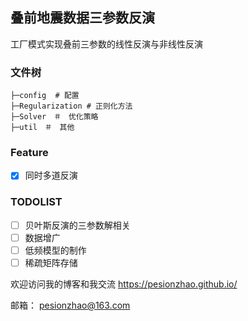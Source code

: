 ## 叠前地震数据三参数反演

工厂模式实现叠前三参数的线性反演与非线性反演

### 文件树

```
├─config  # 配置
├─Regularization # 正则化方法
├─Solver　＃　优化策略
├─util　＃　其他
```

### Feature

- [x] 同时多道反演

### TODOLIST

- [ ] 贝叶斯反演的三参数解相关
- [ ] 数据增广
- [ ] 低频模型的制作
- [ ] 稀疏矩阵存储

欢迎访问我的博客和我交流 https://pesionzhao.github.io/

邮箱： pesionzhao@163.com
